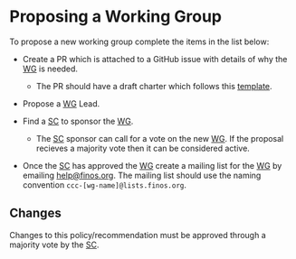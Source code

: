 # Proposing a Working Group

To propose a new working group complete the items in the list below:

* Create a PR which is attached to a GitHub issue with details of why the [WG] is needed.

    * The PR should have a draft charter which follows this [template](../templates/charter.md).

* Propose a [WG] Lead.

* Find a [SC] to sponsor the [WG].

    * The [SC] sponsor can call for a vote on the new [WG]. If the proposal recieves a majority vote then it can be considered active.

* Once the [SC] has approved the [WG] create a mailing list for the [WG] by emailing <help@finos.org>. The mailing list should use the naming convention ```ccc-[wg-name]@lists.finos.org```.

## Changes

Changes to this policy/recommendation must be approved through a majority vote by the [SC].

[SC]: <../../community-groups.md#steering-committee>
[WG]: <../../community-groups.md#working-groups>